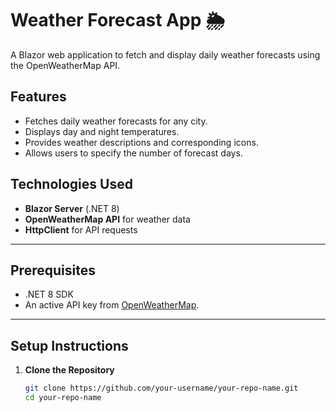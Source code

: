 # Weather Forecast App 🌦️

A Blazor web application to fetch and display daily weather forecasts using the OpenWeatherMap API.

## Features
- Fetches daily weather forecasts for any city.
- Displays day and night temperatures.
- Provides weather descriptions and corresponding icons.
- Allows users to specify the number of forecast days.

## Technologies Used
- **Blazor Server** (.NET 8)
- **OpenWeatherMap API** for weather data
- **HttpClient** for API requests

---

## Prerequisites
- .NET 8 SDK
- An active API key from [OpenWeatherMap](https://openweathermap.org/).

---

## Setup Instructions

1. **Clone the Repository**
   ```bash
   git clone https://github.com/your-username/your-repo-name.git
   cd your-repo-name
